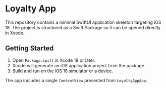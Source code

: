# Loyalty App

This repository contains a minimal SwiftUI application skeleton targeting iOS 18. The project is structured as a Swift Package so it can be opened directly in Xcode.

## Getting Started

1. Open `Package.swift` in Xcode 18 or later.
2. Xcode will generate an iOS application project from the package.
3. Build and run on the iOS 18 simulator or a device.

The app includes a single `ContentView` presented from `LoyaltyAppApp`.
